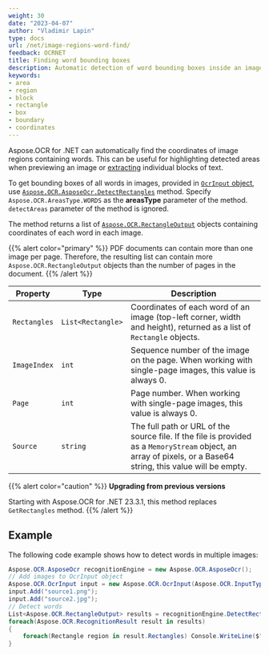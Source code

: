 ```yaml
---
weight: 30
date: "2023-04-07"
author: "Vladimir Lapin"
type: docs
url: /net/image-regions-word-find/
feedback: OCRNET
title: Finding word bounding boxes
description: Automatic detection of word bounding boxes inside an image.
keywords:
- area
- region
- block
- rectangle
- box
- boundary
- coordinates
---
```


Aspose.OCR for .NET can automatically find the coordinates of image regions containing words. This can be useful for highlighting detected areas when previewing an image or [extracting](/ocr/net/image-regions-extract/) individual blocks of text.

To get bounding boxes of all words in images, provided in [`OcrInput` object](/ocr/net/ocrinput/), use [`Aspose.OCR.AsposeOcr.DetectRectangles`](https://reference.aspose.com/ocr/net/aspose.ocr/asposeocr/detectrectangles/) method. Specify `Aspose.OCR.AreasType.WORDS` as the **areasType** parameter of the method. `detectAreas` parameter of the method is ignored.

The method returns a list of [`Aspose.OCR.RectangleOutput`](https://reference.aspose.com/ocr/net/aspose.ocr/rectangleoutput/) objects containing coordinates of each word in each image.

{{% alert color="primary" %}}
PDF documents can contain more than one image per page. Therefore, the resulting list can contain more `Aspose.OCR.RectangleOutput` objects than the number of pages in the document.
{{% /alert %}}

Property | Type | Description
-------- | ---- | -----------
`Rectangles` | `List<Rectangle>` | Coordinates of each word of an image (top-left corner, width and height), returned as a list of `Rectangle` objects.
`ImageIndex` | `int` | Sequence number of the image on the page. When working with single-page images, this value is always 0.
`Page` | `int` | Page number. When working with single-page images, this value is always 0.
`Source` | `string` | The full path or URL of the source file. If the file is provided as a `MemoryStream` object, an array of pixels, or a Base64 string, this value will be empty.

{{% alert color="caution" %}}
**Upgrading from previous versions**

Starting with Aspose.OCR for .NET 23.3.1, this method replaces `GetRectangles` method.
{{% /alert %}}

## Example

The following code example shows how to detect words in multiple images:

```csharp
Aspose.OCR.AsposeOcr recognitionEngine = new Aspose.OCR.AsposeOcr();
// Add images to OcrInput object
Aspose.OCR.OcrInput input = new Aspose.OCR.OcrInput(Aspose.OCR.InputType.SingleImage);
input.Add("source1.png");
input.Add("source2.jpg");
// Detect words
List<Aspose.OCR.RectangleOutput> results = recognitionEngine.DetectRectangles(input, Aspose.OCR.AreasType.WORDS);
foreach(Aspose.OCR.RecognitionResult result in results)
{
	foreach(Rectangle region in result.Rectangles) Console.WriteLine($"File: {result.Source} | {region.Top}, {region.Left}, {region.Width}, {region.Height}");
}
```
